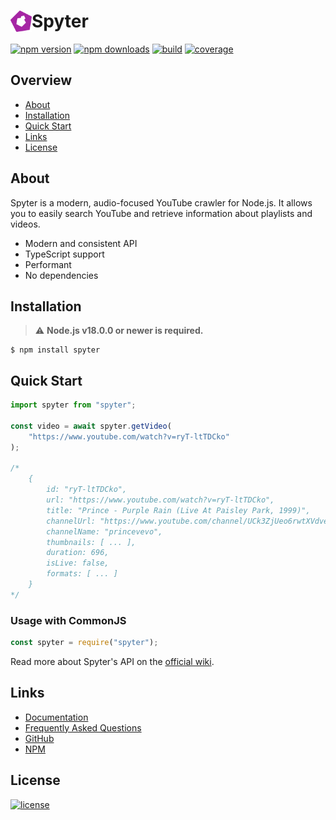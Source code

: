 <div>
    <img
        src="./docs/_media/spyter.png"
        width="34"
        align="left"
        alt="Spyter"
    />
    <h1>Spyter</h1>
</div>

[![npm version](https://img.shields.io/github/package-json/v/wgumenyuk/spyter?label=Version&style=flat-square)](https://npmjs.com/package/spyter)
[![npm downloads](https://img.shields.io/npm/dt/spyter?label=Downloads&style=flat-square)](https://npmjs.com/package/spyter)
[![build](https://img.shields.io/github/actions/workflow/status/wgumenyuk/spyter/build.yml?label=Build&logo=github&style=flat-square)](https://github.com/wgumenyuk/spyter/actions)
[![coverage](https://img.shields.io/codecov/c/github/wgumenyuk/spyter?label=Coverage&logo=codecov&style=flat-square)](https://app.codecov.io/gh/wgumenyuk/spyter)

## Overview
- [About](#about)
- [Installation](#installation)
- [Quick Start](#quick-start)
- [Links](#links)
- [License](#license)

## About
Spyter is a modern, audio-focused YouTube crawler for Node.js. It allows you to easily search YouTube and retrieve information about playlists and videos.

- Modern and consistent API
- TypeScript support
- Performant
- No dependencies

## Installation
> ⚠️ **Node.js v18.0.0 or newer is required.**

```sh-session
$ npm install spyter
```

## Quick Start
```ts
import spyter from "spyter";

const video = await spyter.getVideo(
    "https://www.youtube.com/watch?v=ryT-ltTDCko"
);

/*
    {
        id: "ryT-ltTDCko",
        url: "https://www.youtube.com/watch?v=ryT-ltTDCko",
        title: "Prince - Purple Rain (Live At Paisley Park, 1999)",
        channelUrl: "https://www.youtube.com/channel/UCk3ZjUeo6rwtXVdvelevVag",
        channelName: "princevevo",
        thumbnails: [ ... ],
        duration: 696,
        isLive: false,
        formats: [ ... ]
    }
*/
```

### Usage with CommonJS
```js
const spyter = require("spyter");
```

Read more about Spyter's API on the [official wiki](https://spyter.js.org).

## Links
- [Documentation](https://spyter.js.org)
- [Frequently Asked Questions](https://spyter.js.org/#/faq)
- [GitHub](https://github.com/wgumenyuk/spyter)
- [NPM](https://npmjs.com/package/spyter)

## License
[![license](https://img.shields.io/github/license/wgumenyuk/spyter?label=License&style=flat-square)](./LICENSE)